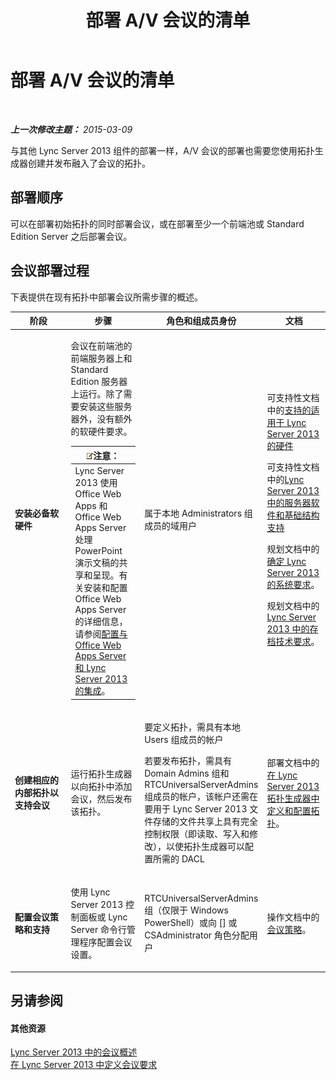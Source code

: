 ﻿---
title: 部署 A/V 会议的清单
TOCTitle: 部署 A/V 会议的清单
ms:assetid: 6d47426f-6559-407b-9ac1-2453f0b7a2a2
ms:mtpsurl: https://technet.microsoft.com/zh-cn/library/JJ619183(v=OCS.15)
ms:contentKeyID: 49313179
ms.date: 05/19/2016
mtps_version: v=OCS.15
ms.translationtype: HT
---

# 部署 A/V 会议的清单

 

_**上一次修改主题：** 2015-03-09_

与其他 Lync Server 2013 组件的部署一样，A/V 会议的部署也需要您使用拓扑生成器创建并发布融入了会议的拓扑。

## 部署顺序

可以在部署初始拓扑的同时部署会议，或在部署至少一个前端池或 Standard Edition Server 之后部署会议。

## 会议部署过程

下表提供在现有拓扑中部署会议所需步骤的概述。


<table>
<colgroup>
<col style="width: 25%" />
<col style="width: 25%" />
<col style="width: 25%" />
<col style="width: 25%" />
</colgroup>
<thead>
<tr class="header">
<th>阶段</th>
<th>步骤</th>
<th>角色和组成员身份</th>
<th>文档</th>
</tr>
</thead>
<tbody>
<tr class="odd">
<td><p><strong>安装必备软硬件</strong></p></td>
<td><p>会议在前端池的前端服务器上和 Standard Edition 服务器上运行。除了需要安装这些服务器外，没有额外的软硬件要求。</p>
<div class="alert">
<table>
<thead>
<tr class="header">
<th><img src="images/Dn783119.note(OCS.15).gif" title="note" alt="note" />注意：</th>
</tr>
</thead>
<tbody>
<tr class="odd">
<td>Lync Server 2013 使用 Office Web Apps 和 Office Web Apps Server 处理 PowerPoint 演示文稿的共享和呈现。有关安装和配置 Office Web Apps Server 的详细信息，请参阅<a href="lync-server-2013-enabling-office-web-apps-server-and-lync-server-2013.md">配置与 Office Web Apps Server 和 Lync Server 2013 的集成</a>。</td>
</tr>
</tbody>
</table>

</div></td>
<td><p>属于本地 Administrators 组成员的域用户</p></td>
<td><p>可支持性文档中的<a href="lync-server-2013-supported-hardware.md">支持的适用于 Lync Server 2013 的硬件</a></p>
<p>可支持性文档中的<a href="lync-server-2013-server-software-and-infrastructure-support.md">Lync Server 2013 中的服务器软件和基础结构支持</a></p>
<p>规划文档中的<a href="lync-server-2013-determining-your-system-requirements.md">确定 Lync Server 2013 的系统要求</a>。</p>
<p>规划文档中的<a href="lync-server-2013-technical-requirements-for-archiving.md">Lync Server 2013 中的存档技术要求</a>。</p>
<p></p></td>
</tr>
<tr class="even">
<td><p><strong>创建相应的内部拓扑以支持会议</strong></p></td>
<td><p>运行拓扑生成器以向拓扑中添加会议，然后发布该拓扑。</p></td>
<td><p>要定义拓扑，需具有本地 Users 组成员的帐户</p>
<p>若要发布拓扑，需具有 Domain Admins 组和 RTCUniversalServerAdmins 组成员的帐户，该帐户还需在要用于 Lync Server 2013 文件存储的文件共享上具有完全控制权限（即读取、写入和修改），以使拓扑生成器可以配置所需的 DACL</p></td>
<td><p>部署文档中的<a href="lync-server-2013-define-and-configure-a-topology-in-topology-builder.md">在 Lync Server 2013 拓扑生成器中定义和配置拓扑</a>。</p></td>
</tr>
<tr class="odd">
<td><p><strong>配置会议策略和支持</strong></p></td>
<td><p>使用 Lync Server 2013 控制面板或 Lync Server 命令行管理程序配置会议设置。</p></td>
<td><p>RTCUniversalServerAdmins 组（仅限于 Windows PowerShell）或向 [] 或 CSAdministrator 角色分配用户</p></td>
<td><p>操作文档中的<a href="lync-server-2013-conferencing-policies.md">会议策略</a>。</p></td>
</tr>
</tbody>
</table>


## 另请参阅

#### 其他资源

[Lync Server 2013 中的会议概述](lync-server-2013-overview-of-conferencing.md)  
[在 Lync Server 2013 中定义会议要求](lync-server-2013-defining-your-requirements-for-conferencing.md)

